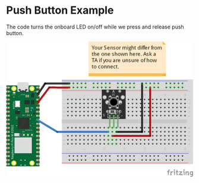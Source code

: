 # Push Button Example
The code turns the onboard LED on/off while we press and release push button.

![](connection/Push_Button_bb.png)